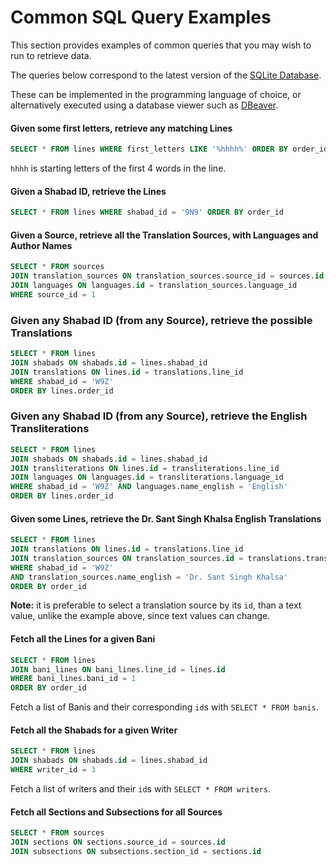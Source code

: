 # Common SQL Query Examples

This section provides examples of common queries that you may wish to run to retrieve data.

The queries below correspond to the latest version of the [SQLite Database](https://github.com/shabados/database/releases/latest).

These can be implemented in the programming language of choice, or alternatively executed using a database viewer such as [DBeaver](https://dbeaver.io/).

#### Given some first letters, retrieve any matching Lines
```sql
SELECT * FROM lines WHERE first_letters LIKE '%hhhh%' ORDER BY order_id
```

`hhhh` is starting letters of the first 4 words in the line.

#### Given a Shabad ID, retrieve the Lines
```sql 
SELECT * FROM lines WHERE shabad_id = '9N9' ORDER BY order_id
```

#### Given a Source, retrieve all the Translation Sources, with Languages and Author Names
```sql
SELECT * FROM sources
JOIN translation_sources ON translation_sources.source_id = sources.id
JOIN languages ON languages.id = translation_sources.language_id
WHERE source_id = 1
```

### Given any Shabad ID (from any Source), retrieve the possible Translations
```sql
SELECT * FROM lines
JOIN shabads ON shabads.id = lines.shabad_id
JOIN translations ON lines.id = translations.line_id 
WHERE shabad_id = 'W9Z'
ORDER BY lines.order_id
```

### Given any Shabad ID (from any Source), retrieve the English Transliterations
```sql
SELECT * FROM lines
JOIN shabads ON shabads.id = lines.shabad_id
JOIN transliterations ON lines.id = transliterations.line_id 
JOIN languages ON languages.id = transliterations.language_id
WHERE shabad_id = 'W9Z' AND languages.name_english = 'English'
ORDER BY lines.order_id
```

#### Given some Lines, retrieve the Dr. Sant Singh Khalsa English Translations
```sql
SELECT * FROM lines
JOIN translations ON lines.id = translations.line_id
JOIN translation_sources ON translation_sources.id = translations.translation_source_id
WHERE shabad_id = 'W9Z'
AND translation_sources.name_english = 'Dr. Sant Singh Khalsa'
ORDER BY order_id
```

**Note:** it is preferable to select a translation source by its `id`, than a text value, unlike the example above, since text values can change.

#### Fetch all the Lines for a given Bani
```sql
SELECT * FROM lines
JOIN bani_lines ON bani_lines.line_id = lines.id
WHERE bani_lines.bani_id = 1
ORDER BY order_id
```

Fetch a list of Banis and their corresponding `id`s with `SELECT * FROM banis`.

#### Fetch all the Shabads for a given Writer

```sql
SELECT * FROM lines
JOIN shabads ON shabads.id = lines.shabad_id
WHERE writer_id = 3
```

Fetch a list of writers and their `id`s with `SELECT * FROM writers`.

#### Fetch all Sections and Subsections for all Sources

```sql
SELECT * FROM sources
JOIN sections ON sections.source_id = sources.id
JOIN subsections ON subsections.section_id = sections.id
```
